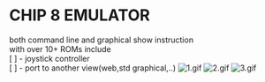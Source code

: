 # CHIP 8 EMULATOR   
both command line and graphical show instruction     
with over 10+ ROMs include  
 [ ] - joystick controller   
 [ ] - port to another view(web,std graphical,..)
![1.gif](1.gif)
![2.gif](2.gif)
![3.gif](3.gif)